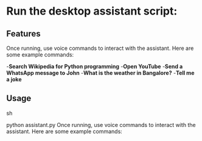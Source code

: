 # Run the desktop assistant script:


## Features
Once running, use voice commands to interact with the assistant. Here are some example commands:

-**Search Wikipedia for Python programming**
-**Open YouTube**
-**Send a WhatsApp message to John**
-**What is the weather in Bangalore?**
-**Tell me a joke**

## Usage

sh

python assistant.py
Once running, use voice commands to interact with the assistant. Here are some example commands:

